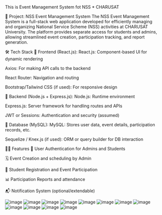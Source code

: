 This is Event Management System fot NSS * CHARUSAT

📘 Project: NSS Event Management System
The NSS Event Management System is a full-stack web application developed for efficiently managing and organizing National Service Scheme (NSS) activities at CHARUSAT University. The platform provides separate access for students and admins, allowing streamlined event creation, participation tracking, and report generation.

🛠 Tech Stack
🔹 Frontend (React.js):
React.js: Component-based UI for dynamic rendering

Axios: For making API calls to the backend

React Router: Navigation and routing

Bootstrap/Tailwind CSS (if used): For responsive design

🔹 Backend (Node.js + Express.js):
Node.js: Runtime environment

Express.js: Server framework for handling routes and APIs

JWT or Sessions: Authentication and security (assumed)

🔹 Database (MySQL):
MySQL: Stores user data, event details, participation records, etc.

Sequelize / Knex.js (if used): ORM or query builder for DB interaction

👨‍💻 Features
🔐 User Authentication for Admins and Students

🗓️ Event Creation and scheduling by Admin

👥 Student Registration and Event Participation

📊 Participation Reports and attendance

📬 Notification System (optional/extendable)


![image](https://github.com/user-attachments/assets/2ee3fa6d-65d4-48b8-9c8c-4e1f9c1e3b5f)
![image](https://github.com/user-attachments/assets/85a9a2c4-ac60-4e50-8a1f-cc5f27c9331f)
![image](https://github.com/user-attachments/assets/a5d8abd2-e0a5-4ec9-be26-bb9527a2f508)
![image](https://github.com/user-attachments/assets/fc6f9d15-01ff-4128-befd-cddb7f601573)
![image](https://github.com/user-attachments/assets/fb07fc39-1db8-4d51-897f-194c99832a11)
![image](https://github.com/user-attachments/assets/bce463fd-db08-400c-934a-acd4716ebd6b)
![image](https://github.com/user-attachments/assets/8f3a207b-6311-41d1-8d1f-90ded1218a36)
![image](https://github.com/user-attachments/assets/b004deaa-08ce-4f5a-b044-667e6eee07fa)
![image](https://github.com/user-attachments/assets/0fc70e9c-adc8-4937-9800-df663e5e3b80)
![image](https://github.com/user-attachments/assets/f011414c-7a6f-4705-af1f-f59719b3327d)
![image](https://github.com/user-attachments/assets/201a2ae0-2085-42d5-9fa3-093abeaf8ca9)
![image](https://github.com/user-attachments/assets/6c733c64-ee18-44d8-9b52-77c72ddfe11a)
